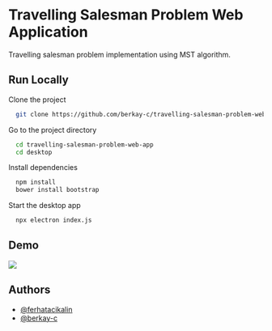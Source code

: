 
# Travelling Salesman Problem Web Application

Travelling salesman problem implementation using MST algorithm.


## Run Locally

Clone the project

```bash
  git clone https://github.com/berkay-c/travelling-salesman-problem-web-app.git
```

Go to the project directory

```bash
  cd travelling-salesman-problem-web-app
  cd desktop
```

Install dependencies

```bash
  npm install
  bower install bootstrap
```

Start the desktop app

```bash
  npx electron index.js
```


## Demo

![](https://github.com/ferhatacikalin/travelling-salesman-problem-web-app/blob/main/ss/ss.gif?raw=true)


## Authors

- [@ferhatacikalin](https://github.com/ferhatacikalin)
- [@berkay-c](https://github.com/berkay-c)

